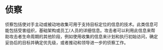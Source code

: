 # 侦察
侦察包括使对手主动或被动地收集可用于支持目标定位的信息的技术。此类信息可能包括受害组织，基础架构或员工/人员的详细信息。攻击者可以利用此信息来帮助攻击者生命周期的其他阶段，例如使用收集的信息来计划和执行初始访问，确定妥协后的目标并确定优先级，或者推动和领导进一步的侦察工作。